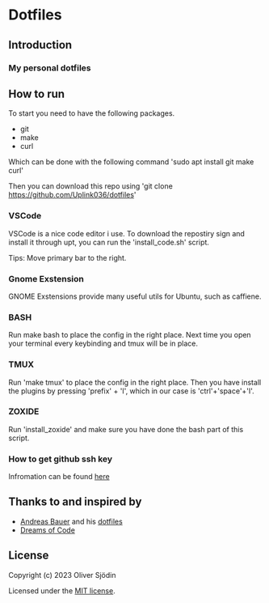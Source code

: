 # Dotfiles
## Introduction 
### My personal dotfiles

## How to run
To start you need to have the following packages.
- git
- make
- curl

Which can be done with the following command 
'sudo apt install git make curl'

Then you can download this repo using 
'git clone https://github.com/Uplink036/dotfiles'

### VSCode

VSCode is a nice code editor i use. To download the repostiry sign and install it through upt, you can run the 'install_code.sh' script.

Tips: Move primary bar to the right.

### Gnome Exstension

GNOME Exstensions provide many useful utils for Ubuntu, such as caffiene. 

### BASH
Run make bash to place the config in the right place. Next time you open your terminal every keybinding and tmux will be in place. 

### TMUX
Run 'make tmux' to place the config in the right place. Then you have install the plugins by pressing 'prefix' + 'I', which in our case is 'ctrl'+'space'+'I'.

### ZOXIDE
Run 'install_zoxide' and make sure you have done the bash part of this script. 

### How to get github ssh key
Infromation can be found [here](https://docs.github.com/en/authentication/connecting-to-github-with-ssh/generating-a-new-ssh-key-and-adding-it-to-the-ssh-agent)

## Thanks to and inspired by

* [Andreas Bauer](https://github.com/andreas-bauer) and his [dotfiles](https://github.com/andreas-bauer/dotfiles.git)
* [Dreams of Code](https://github.com/dreamsofcode-io)

## License

Copyright (c) 2023 Oliver Sjödin

Licensed under the [MIT license](LICENSE).
